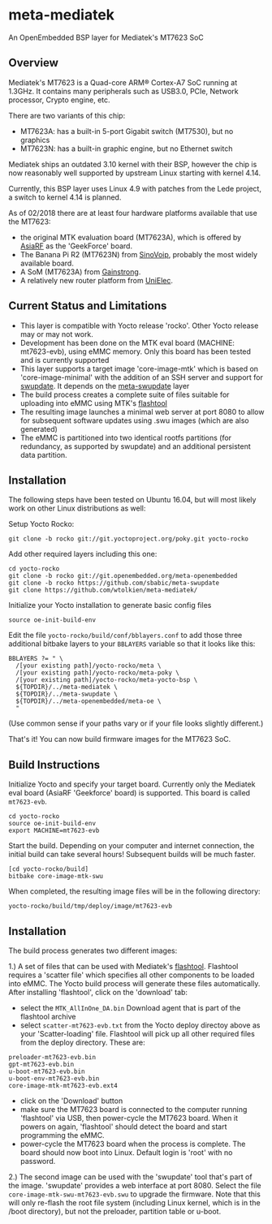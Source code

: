 # meta-mediatek

An OpenEmbedded BSP layer for Mediatek's MT7623 SoC

## Overview

Mediatek's MT7623 is a Quad-core ARM® Cortex-A7 SoC running at 1.3GHz. It contains  many peripherals such as USB3.0, PCIe, Network  processor, Crypto engine, etc.

There are two variants of this chip:
* MT7623A: has a built-in 5-port Gigabit switch (MT7530), but no graphics
* MT7623N: has a built-in graphic engine, but no Ethernet switch

Mediatek ships an outdated 3.10 kernel with their BSP, however the chip is now reasonably well supported by upstream Linux starting with kernel 4.14. 

Currently, this BSP layer uses Linux 4.9 with patches from the Lede project, a switch to kernel 4.14 is planned. 

As of 02/2018 there are at least four hardware platforms available that use the MT7623:

* the original MTK evaluation board (MT7623A), which is offered by [AsiaRF](http://www.asiarf.com/product-view-404.html) as the 'GeekForce' board.
* The Banana Pi R2 (MT7623N) from [SinoVoip](http://www.banana-pi.org/r2.html), probably the most widely available board.
* A SoM (MT7623A) from [Gainstrong](https://gainstrong.en.alibaba.com).
* A relatively new router platform from [UniElec](http://www.unielecinc.com/q/news/cn/p/product/detail.html?qd_guid=OjXwKCaRlN).

## Current Status and Limitations

* This layer is compatible with Yocto release 'rocko'. Other Yocto release may or may not work.
* Development has been done on the MTK eval board (MACHINE: mt7623-evb), using eMMC memory. Only this board has been tested and is currently supported
* This layer supports a target image 'core-image-mtk' which is based on 'core-image-minimal' with the addition of an SSH server and support for [swupdate](https://sbabic.github.io/swupdate/swupdate.html). It depends on the [meta-swupdate](https://github.com/sbabic/meta-swupdate) layer
* The build process creates a complete suite of files suitable for uploading into eMMC using MTK's [flashtool](https://spflashtool.com/)
* The resulting image launches a minimal web server at port 8080 to allow for subsequent software updates using .swu images (which are also generated)
* The eMMC is partitioned into two identical rootfs partitions (for redundancy, as supported by swupdate) and an additional persistent data partition. 

## Installation

The following steps have been tested on Ubuntu 16.04, but will most likely work on other Linux distributions as well:

Setup Yocto Rocko:
```
git clone -b rocko git://git.yoctoproject.org/poky.git yocto-rocko
```

Add other required layers including this one:
```
cd yocto-rocko
git clone -b rocko git://git.openembedded.org/meta-openembedded
git clone -b rocko https://github.com/sbabic/meta-swupdate
git clone https://github.com/wtolkien/meta-mediatek/
```

Initialize your Yocto installation to generate basic config files
```
source oe-init-build-env
```

Edit the file `yocto-rocko/build/conf/bblayers.conf` to add those three additional bitbake layers to your `BBLAYERS` variable so that it looks like this:
```
BBLAYERS ?= " \
  /[your existing path]/yocto-rocko/meta \
  /[your existing path]/yocto-rocko/meta-poky \
  /[your existing path]/yocto-rocko/meta-yocto-bsp \
  ${TOPDIR}/../meta-mediatek \
  ${TOPDIR}/../meta-swupdate \
  ${TOPDIR}/../meta-openembedded/meta-oe \
  "
```
(Use common sense if your paths vary or if your file looks slightly different.)

That's it! You can now build firmware images for the MT7623 SoC.

## Build Instructions

Initialize Yocto and specify your target board. Currently only the Mediatek eval board (AsiaRF 'Geekforce' board) is supported. This board is called `mt7623-evb`.
```
cd yocto-rocko
source oe-init-build-env
export MACHINE=mt7623-evb
```

Start the build. Depending on your computer and internet connection, the initial build can take several hours! Subsequent builds will be much faster.
``` 
[cd yocto-rocko/build]
bitbake core-image-mtk-swu
```

When completed, the resulting image files will be in the following directory:
```
yocto-rocko/build/tmp/deploy/image/mt7623-evb
```

## Installation

The build process generates two different images:

1.) A set of files that can be used with Mediatek's [flashtool](https://spflashtool.com/). Flashtool requires a 'scatter file' which specifies all other components to be loaded into eMMC. The Yocto build process will generate these files automatically. After installing 'flashtool', click on the 'download' tab:
 * select the `MTK_AllInOne_DA.bin` Download agent that is part of the flashtool archive
 * select `scatter-mt7623-evb.txt` from the Yocto deploy directoy above as your 'Scatter-loading' file. Flashtool will pick up all other required files from the deploy directory. These are:
 ```
 preloader-mt7623-evb.bin
 gpt-mt7623-evb.bin
 u-boot-mt7623-evb.bin
 u-boot-env-mt7623-evb.bin
 core-image-mtk-mt7623-evb.ext4
 ```
 * click on the 'Download' button
 * make sure the MT7623 board is connected to the computer running 'flashtool' via USB, then power-cycle the MT7623 board. When it powers on again, 'flashtool' should detect the board and start programming the eMMC.
 * power-cycle the MT7623 board when the process is complete. The board should now boot into Linux. Default login is 'root' with no password.
 
 2.) The second image can be used with the 'swupdate' tool that's part of the image. 'swupdate' provides a web interface at port 8080. Select the file `core-image-mtk-swu-mt7623-evb.swu` to upgrade the firmware. Note that this will only re-flash the root file system (including Linux kernel, which is in the /boot directory), but not the preloader, partition table or u-boot. 
 
 





